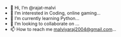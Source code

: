 - 👋 Hi, I’m @rajat-malvi
- 👀 I’m interested in Coding, online gaming...
- 🌱 I’m currently learning Python...
- 💞️ I’m looking to collaborate on ...
- 📫 How to reach me malviyaraj2004@gmail.com...

<!---
rajat-malvi/rajat-malvi is a ✨ special ✨ repository because its `README.md` (this file) appears on your GitHub profile.
You can click the Preview link to take a look at your changes.
--->
